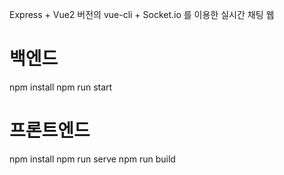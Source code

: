 Express + Vue2 버전의 vue-cli + Socket.io 를 이용한 실시간 채팅 웹 

# 백엔드 
npm install
npm run start

# 프론트엔드
npm install
npm run serve
npm run build
